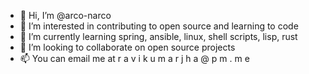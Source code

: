 - 👋 Hi, I’m @arco-narco
- 👀 I’m interested in contributing to open source and learning to code 
- 🌱 I’m currently learning spring, ansible, linux, shell scripts, lisp, rust  
- 💞️ I’m looking to collaborate on open source projects
- 📫 You can email me at r a v i k u m a r j h a @ p m . m e

<!---
arco-narco/arco-narco is a ✨ special ✨ repository because its `README.md` (this file) appears on your GitHub profile.
You can click the Preview link to take a look at your changes.
--->
